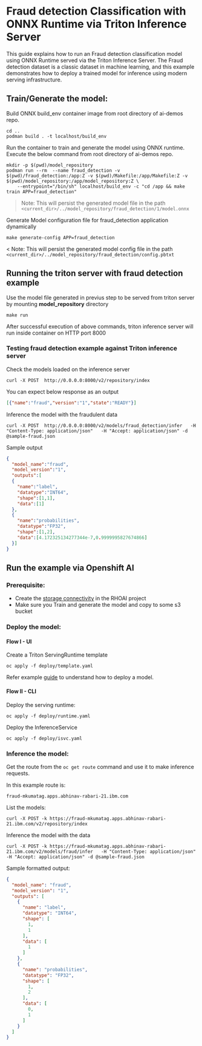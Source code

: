 # Fraud detection Classification with ONNX Runtime via Triton Inference Server

This guide explains how to run an Fraud detection classification model using ONNX Runtime served via the Triton Inference Server. The Fraud detection dataset is a classic dataset in machine learning, and this example demonstrates how to deploy a trained model for inference using modern serving infrastructure.

## Train/Generate the model:
Build ONNX build_env container image from root directory of ai-demos repo.
```shell
cd ..
podman build . -t localhost/build_env
```

Run the container to train and generate the model using ONNX runtime. Execute the below command from root directory of ai-demos repo.
```shell
mkdir -p $(pwd)/model_repository
podman run --rm  --name fraud_detection -v $(pwd)/fraud_detection:/app:Z -v $(pwd)/Makefile:/app/Makefile:Z -v $(pwd)/model_repository:/app/model_repository:Z \
    --entrypoint="/bin/sh" localhost/build_env -c "cd /app && make train APP=fraud_detection"
```

> Note: This will persist the generated model file in the path `<current_dir>/../model_repository/fraud_detection/1/model.onnx`

Generate Model configuration file for fraud_detection application dynamically
```shell
make generate-config APP=fraud_detection
```

< Note: This will persist the generated model config file in the path `<current_dir>/../model_repository/fraud_detection/config.pbtxt`


## Running the triton server with fraud detection example

Use the model file generated in previus step to be served from triton server by mounting **model_repository** directory

```shell
make run
```

After successful execution of above commands, triton inference server will run inside container on HTTP port 8000

### Testing fraud detection example against Triton inference server
Check the models loaded on the inference server

```shell
curl -X POST  http://0.0.0.0:8000/v2/repository/index
```

You can expect below response as an output
```json
[{"name":"fraud","version":"1","state":"READY"}]
```

Inference the model with the fraudulent data
```shell
curl -X POST  http://0.0.0.0:8000/v2/models/fraud_detection/infer   -H "Content-Type: application/json"   -H "Accept: application/json" -d @sample-fraud.json
```

Sample output
```json
{
  "model_name":"fraud",
  "model_version":"1",
  "outputs":[
  {
    "name":"label",
    "datatype":"INT64",
    "shape":[1,1],
    "data":[1]
  },
  {
    "name":"probabilities",
    "datatype":"FP32",
    "shape":[1,2],
    "data":[4.172325134277344e-7,0.9999995827674866]
  }]
}
```

## Run the example via Openshift AI

### Prerequisite:

- Create the [storage connectivity](https://docs.redhat.com/en/documentation/red_hat_openshift_ai_self-managed/2.22/html/openshift_ai_tutorial_-_fraud_detection_example/setting-up-a-project-and-storage#creating-connections-to-storage) in the RHOAI project
- Make sure you Train and generate the model and copy to some s3 bucket

### Deploy the model:
#### Flow I - UI
Create a Triton ServingRuntime template
```
oc apply -f deploy/template.yaml
```

Refer example [guide](https://docs.redhat.com/en/documentation/red_hat_openshift_ai_self-managed/2.22/html/openshift_ai_tutorial_-_fraud_detection_example/deploying-and-testing-a-model) to understand how to deploy a model.

#### Flow II - CLI
Deploy the serving runtime:
```
oc apply -f deploy/runtime.yaml
```


Deploy the InferenceService

```
oc apply -f deploy/isvc.yaml
```

### Inference the model:

Get the route from the `oc get route` command and use it to make inference requests.

In this example route is:

```
fraud-mkumatag.apps.abhinav-rabari-21.ibm.com
```

List the models:

```
curl -X POST -k https://fraud-mkumatag.apps.abhinav-rabari-21.ibm.com/v2/repository/index
```

Inference the model with the data
```
curl -X POST -k https://fraud-mkumatag.apps.abhinav-rabari-21.ibm.com/v2/models/fraud/infer   -H "Content-Type: application/json"   -H "Accept: application/json" -d @sample-fraud.json
```

Sample formatted output:
```json
{
  "model_name": "fraud",
  "model_version": "1",
  "outputs": [
    {
      "name": "label",
      "datatype": "INT64",
      "shape": [
        1,
        1
      ],
      "data": [
        1
      ]
    },
    {
      "name": "probabilities",
      "datatype": "FP32",
      "shape": [
        1,
        2
      ],
      "data": [
        0,
        1
      ]
    }
  ]
}
```
